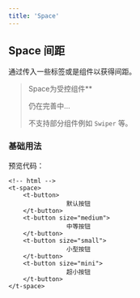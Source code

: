 ```yaml
---
title: 'Space'
---
```


## Space 间距

通过传入一些标签或是组件以获得间距。

> Space为受控组件**
>
> 仍在完善中...
>
> 不支持部分组件例如 `Swiper` 等。

### 基础用法

<t-space> </t-space>

预览代码：

```
<!-- html -->
<t-space>
    <t-button>
                默认按钮
    </t-button>
    <t-button size="medium">
                中等按钮
    </t-button>
    <t-button size="small">
                小型按钮
    </t-button>
    <t-button size="mini">
                超小按钮
    </t-button>
</t-space>
```

